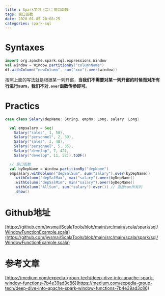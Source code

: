 ```yaml
---
title : Spark学习（二）：窗口函数
tags: 窗口函数
date: 2020-01-05 20:08:25
categories: spark-sql
---
```


# Syntaxes
```scala
import org.apache.spark.sql.expressions.Window
val window = Window.partitionBy("columnName")
df.withColumn("newColumn", sum("xxx").over(window))
```
按照上面的写法就是根据某一列开窗，**当我们不需要对某一列开窗的时候而对所有行进行sum，我们不对`.over`函数传参即可**。

# Practics
```scala
case class Salary(depName: String, empNo: Long, salary: Long)

  val empsalary = Seq(
    Salary("sales", 1, 50),
    Salary("personnel", 2, 39),
    Salary("sales", 3, 48),
    Salary("personnel", 5, 35),
    Salary("develop", 7, 42),
    Salary("develop", 11, 52)).toDF()

  // 窗口函数
  val byDepName = Window.partitionBy("depName")
  empsalary.withColumn("depSalSum", sum("salary").over(byDepName))
    .withColumn("depSalMax", max("salary").over(byDepName))
    .withColumn("depSalMin", min("salary").over(byDepName))
    .withColumn("AllSum", sum("salary").over()) // 直接sum所有列
    .show()
```
# Github地址
[https://github.com/jwsmai/ScalaTools/blob/main/src/main/scala/spark/sql/WindowFunctionExample.scala](https://github.com/jwsmai/ScalaTools/blob/main/src/main/scala/spark/sql/WindowFunctionExample.scala)
# 参考文章
[https://medium.com/expedia-group-tech/deep-dive-into-apache-spark-window-functions-7b4e39ad3c86](https://medium.com/expedia-group-tech/deep-dive-into-apache-spark-window-functions-7b4e39ad3c86)